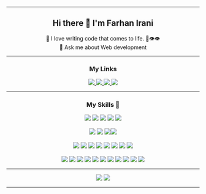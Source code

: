 <hr>

<h2 align = "center">Hi there 👋 I'm Farhan Irani</h2>

<p align="center">
🚀 I love writing code that comes to life. 🌱👁️👁️<br>
<!-- 🔭 I’m currently working on <a href="https://diswire.herokuapp.com/reg">Diswire</a> <br> -->
<!--🌱 I’m currently learning Redux <br> -->
💬 Ask me about Web development<br>
</p>

<hr>

<h3 align="center">My Links</h3>
<p align="center">
<a href="https://www.linkedin.com/in/farhanirani">
  <img src = "https://img.shields.io/badge/linkedin-%230077B5.svg?&style=for-the-badge&logo=linkedin&logoColor=white">
</a>
<a href="https://www.instagram.com/fki_20">
  <img src = "https://img.shields.io/badge/instagram-%23E4405F.svg?&style=for-the-badge&logo=instagram&logoColor=white">
</a> 
<a href="https://dev.to/farhanirani">
  <img src = "https://img.shields.io/badge/DEV.TO-%230A0A0A.svg?&style=for-the-badge&logo=dev-dot-to&logoColor=white">
</a>
<img src = "https://badges.pufler.dev/visits/farhanirani/farhanirani?style=for-the-badge">
</p>

<hr>

<h3 align="center">My Skills 🚀</h3>

<div align="center">
<img src="https://img.shields.io/badge/react%20-%2320232a.svg?&amp;style=for-the-badge&amp;logo=react&amp;logoColor=%2361DAFB" />
<img src="https://img.shields.io/badge/node.js%20-%2343853D.svg?&amp;style=for-the-badge&amp;logo=node.js&amp;logoColor=white" />
<img src="https://img.shields.io/badge/express.js%20-%23404d59.svg?&amp;style=for-the-badge" />
<img src="https://img.shields.io/badge/Flutter-02569B?style=for-the-badge&amp;logo=flutter&amp;logoColor=white" />
<img src="https://img.shields.io/badge/Spring-6DB33F?style=for-the-badge&amp;logo=spring&amp;logoColor=white" />
<br>
<br>

<img src="https://img.shields.io/badge/PostgreSQL-316192?style=for-the-badge&amp;logo=postgresql&amp;logoColor=white" />
<img src="https://img.shields.io/badge/MySQL-005C84?style=for-the-badge&amp;logo=mysql&amp;logoColor=white" />
<img src="https://img.shields.io/badge/MongoDB-%234ea94b.svg?&amp;style=for-the-badge&amp;logo=mongodb&amp;logoColor=white" /><img src="https://img.shields.io/badge/firebase%20-%23039BE5.svg?&amp;style=for-the-badge&amp;logo=firebase" />
<br>
<br>

<img src="https://img.shields.io/badge/Google_Cloud-4285F4?style=for-the-badge&amp;logo=google-cloud&amp;logoColor=white" />
<img src="https://img.shields.io/badge/Heroku-430098?style=for-the-badge&amp;logo=heroku&amp;logoColor=white" />
<img src="https://img.shields.io/badge/Netlify-00C7B7?style=for-the-badge&amp;logo=netlify&amp;logoColor=white" />
<img src="https://img.shields.io/badge/Vercel-000000?style=for-the-badge&amp;logo=vercel&amp;logoColor=white" />
<img src="https://img.shields.io/badge/Wordpress-21759B?style=for-the-badge&amp;logo=wordpress&amp;logoColor=white" />
<img src="https://img.shields.io/badge/GitHub-100000?style=for-the-badge&amp;logo=github&amp;logoColor=white" />
<img src="https://img.shields.io/badge/GitHub_Actions-2088FF?style=for-the-badge&amp;logo=github-actions&amp;logoColor=white" />
<img src="https://img.shields.io/badge/Capacitor-119EFF?style=for-the-badge&amp;logo=Capacitor&amp;logoColor=white" />
<br>
<br>

<img src="https://img.shields.io/badge/javascript-%23F7DF1E.svg?&amp;style=for-the-badge&amp;logo=javascript&amp;logoColor=black" />
<img src="https://img.shields.io/badge/Go-00ADD8?style=for-the-badge&amp;logo=go&amp;logoColor=white" />
<img src="https://img.shields.io/badge/python%20-%2314354C.svg?&amp;style=for-the-badge&amp;logo=python&amp;logoColor=white" /> 
<img src="https://img.shields.io/badge/Dart-0175C2?style=for-the-badge&logo=dart&logoColor=white" />
<img src="https://img.shields.io/badge/c++%20-%2300599C.svg?&amp;style=for-the-badge&amp;logo=c%2B%2B&amp;logoColor=white" />
<img src="https://img.shields.io/badge/Java-ED8B00?style=for-the-badge&amp;logo=openjdk&amp;logoColor=white" />
<img src="https://img.shields.io/badge/php%20-%23777BB4.svg?&amp;style=for-the-badge&amp;logo=php&amp;logoColor=white" />
<img src="https://img.shields.io/badge/html5%20-%23E34F26.svg?&amp;style=for-the-badge&amp;logo=html5&amp;logoColor=white" />
<img src="https://img.shields.io/badge/css3%20-%231572B6.svg?&amp;style=for-the-badge&amp;logo=css3&amp;logoColor=white" />
<img src="https://img.shields.io/badge/bootstrap%20-%23563D7C.svg?&amp;style=for-the-badge&amp;logo=bootstrap&amp;logoColor=white" />
<img src="https://img.shields.io/badge/material%20ui%20-%230081CB.svg?&amp;style=for-the-badge&amp;logo=material-ui&amp;logoColor=white" />

</div>

<hr>

<p align="center">
<img src = "https://github-readme-stats.vercel.app/api/top-langs/?username=farhanirani&hide=C,pug&theme=algolia&langs_count=8&layout=compact">
<img src = "https://github-readme-stats.vercel.app/api?username=farhanirani&theme=algolia&show_icons=true&hide=issues" />
</p>

<hr>

